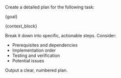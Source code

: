 Create a detailed plan for the following task:

{goal}

{context_block}

Break it down into specific, actionable steps. Consider:
- Prerequisites and dependencies
- Implementation order
- Testing and verification
- Potential issues

Output a clear, numbered plan.
